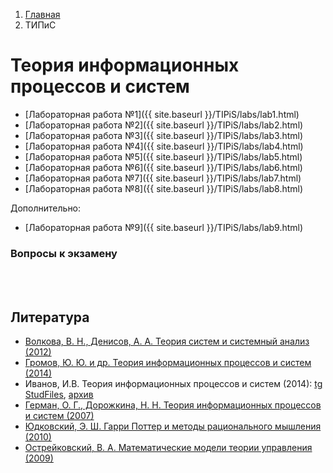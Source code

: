 <ol class="breadcrumb">
  <li class="breadcrumb-item"><a href="{{ site.baseurl }}">Главная</a></li>
  <li class="breadcrumb-item active">ТИПиС</li>
</ol>

# Теория информационных процессов и систем

* [Лабораторная работа №1]({{ site.baseurl }}/TIPiS/labs/lab1.html)
* [Лабораторная работа №2]({{ site.baseurl }}/TIPiS/labs/lab2.html)
* [Лабораторная работа №3]({{ site.baseurl }}/TIPiS/labs/lab3.html)
* [Лабораторная работа №4]({{ site.baseurl }}/TIPiS/labs/lab4.html)
* [Лабораторная работа №5]({{ site.baseurl }}/TIPiS/labs/lab5.html)
* [Лабораторная работа №6]({{ site.baseurl }}/TIPiS/labs/lab6.html)
* [Лабораторная работа №7]({{ site.baseurl }}/TIPiS/labs/lab7.html)
* [Лабораторная работа №8]({{ site.baseurl }}/TIPiS/labs/lab8.html)

Дополнительно:
* [Лабораторная работа №9]({{ site.baseurl }}/TIPiS/labs/lab9.html)

### Вопросы к экзамену

<br><br>

## Литература

* [Волкова, В. Н., Денисов, А. А. Теория систем и системный анализ (2012)](http://www.library.fa.ru/files/Volkova1.pdf)
* [Громов, Ю. Ю. и др. Теория информационных процессов и систем (2014)](https://www.tstu.ru/book/elib/pdf/2014/didrih.pdf)
* Иванов, И.В. Теория информационных процессов и систем (2014): [tg StudFiles](https://www.studmed.ru/ivanov-i-v-teoriya-informacionnyh-processov-i-sistem_762d4c81540.html), [архив](https://kit.bstu.ru/shared/attachments/102785)
* [Герман, О. Г., Дорожкина, Н. Н. Теория информационных процессов и систем (2007)](https://elib.belstu.by/bitstream/123456789/2936/1/german_teoriya-informacionnyx-sistem.pdf)
* [Юдковский, Э. Ш. Гарри Поттер и методы рационального мышления (2010)](https://hpmor.ru/)
* [Острейковский, В. А. Математические модели теории управления (2009)](https://elib.surgu.ru/fulltext/umm/88998/view)
